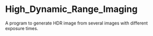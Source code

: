 # High_Dynamic_Range_Imaging
A program to generate HDR image from several images with different exposure times.
